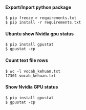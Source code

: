 #### Export/Inport python package
```
$ pip freeze > requirements.txt
$ pip install -r requirements.txt
```
#### Ubuntu show Nvidia gpu status
```
$ pip install gpustat
$ gpustat -cp
```
#### Count text file rows
``` 
$ wc -l vocab_kehuan.txt
17301 vocab_kehuan.txt
```

#### Show Nvidia GPU status
```
$ pip install gpustat
$ gpustat -cp
```
